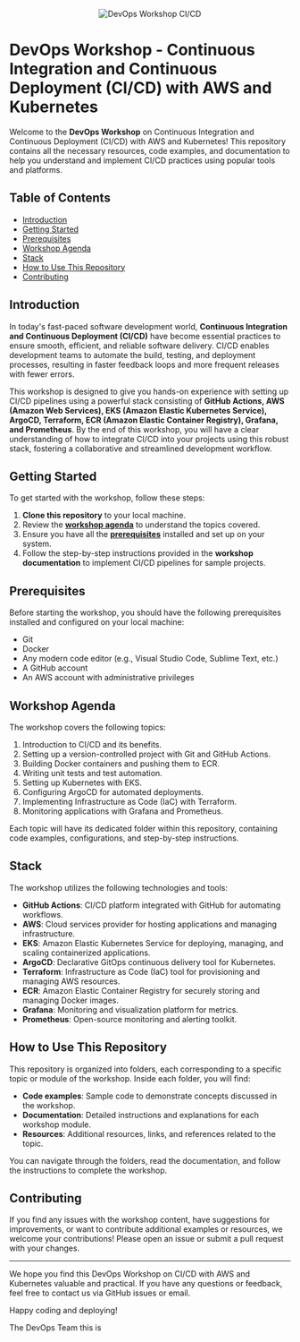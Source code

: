 <p align="center">
  <img src="https://global.hitachi-solutions.com/wp-content/uploads/2019/09/Offer-2-02.png" alt="DevOps Workshop CI/CD">
</p>

# DevOps Workshop - Continuous Integration and Continuous Deployment (CI/CD) with AWS and Kubernetes

Welcome to the **DevOps Workshop** on Continuous Integration and Continuous Deployment (CI/CD) with AWS and Kubernetes! This repository contains all the necessary resources, code examples, and documentation to help you understand and implement CI/CD practices using popular tools and platforms.

## Table of Contents

- [Introduction](#introduction)
- [Getting Started](#getting-started)
- [Prerequisites](#prerequisites)
- [Workshop Agenda](#workshop-agenda)
- [Stack](#stack)
- [How to Use This Repository](#how-to-use-this-repository)
- [Contributing](#contributing)

## Introduction

In today's fast-paced software development world, **Continuous Integration and Continuous Deployment (CI/CD)** have become essential practices to ensure smooth, efficient, and reliable software delivery. CI/CD enables development teams to automate the build, testing, and deployment processes, resulting in faster feedback loops and more frequent releases with fewer errors.

This workshop is designed to give you hands-on experience with setting up CI/CD pipelines using a powerful stack consisting of **GitHub Actions, AWS (Amazon Web Services), EKS (Amazon Elastic Kubernetes Service), ArgoCD, Terraform, ECR (Amazon Elastic Container Registry), Grafana, and Prometheus**. By the end of this workshop, you will have a clear understanding of how to integrate CI/CD into your projects using this robust stack, fostering a collaborative and streamlined development workflow.

## Getting Started

To get started with the workshop, follow these steps:

1. **Clone this repository** to your local machine.
2. Review the **[workshop agenda](#workshop-agenda)** to understand the topics covered.
3. Ensure you have all the **[prerequisites](#prerequisites)** installed and set up on your system.
4. Follow the step-by-step instructions provided in the **workshop documentation** to implement CI/CD pipelines for sample projects.

## Prerequisites

Before starting the workshop, you should have the following prerequisites installed and configured on your local machine:

- Git
- Docker
- Any modern code editor (e.g., Visual Studio Code, Sublime Text, etc.)
- A GitHub account
- An AWS account with administrative privileges

## Workshop Agenda

The workshop covers the following topics:

1. Introduction to CI/CD and its benefits.
2. Setting up a version-controlled project with Git and GitHub Actions.
3. Building Docker containers and pushing them to ECR.
4. Writing unit tests and test automation.
5. Setting up Kubernetes with EKS.
6. Configuring ArgoCD for automated deployments.
7. Implementing Infrastructure as Code (IaC) with Terraform.
8. Monitoring applications with Grafana and Prometheus.

Each topic will have its dedicated folder within this repository, containing code examples, configurations, and step-by-step instructions.

## Stack

The workshop utilizes the following technologies and tools:

- **GitHub Actions**: CI/CD platform integrated with GitHub for automating workflows.
- **AWS**: Cloud services provider for hosting applications and managing infrastructure.
- **EKS**: Amazon Elastic Kubernetes Service for deploying, managing, and scaling containerized applications.
- **ArgoCD**: Declarative GitOps continuous delivery tool for Kubernetes.
- **Terraform**: Infrastructure as Code (IaC) tool for provisioning and managing AWS resources.
- **ECR**: Amazon Elastic Container Registry for securely storing and managing Docker images.
- **Grafana**: Monitoring and visualization platform for metrics.
- **Prometheus**: Open-source monitoring and alerting toolkit.

## How to Use This Repository

This repository is organized into folders, each corresponding to a specific topic or module of the workshop. Inside each folder, you will find:

- **Code examples**: Sample code to demonstrate concepts discussed in the workshop.
- **Documentation**: Detailed instructions and explanations for each workshop module.
- **Resources**: Additional resources, links, and references related to the topic.

You can navigate through the folders, read the documentation, and follow the instructions to complete the workshop.

## Contributing

If you find any issues with the workshop content, have suggestions for improvements, or want to contribute additional examples or resources, we welcome your contributions! Please open an issue or submit a pull request with your changes.

---

We hope you find this DevOps Workshop on CI/CD with AWS and Kubernetes valuable and practical. If you have any questions or feedback, feel free to contact us via GitHub issues or email.

Happy coding and deploying!

The DevOps Team
this is 
